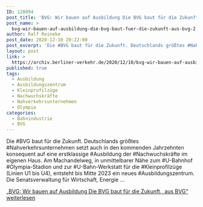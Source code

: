 ```yaml
---
ID: 128094
post_title: 'BVG: Wir bauen auf Ausbildung Die BVG baut für die Zukunft., aus BVG'
post_name: >
  bvg-wir-bauen-auf-ausbildung-die-bvg-baut-fuer-die-zukunft-aus-bvg-2
author: Ralf Reineke
post_date: 2020-12-10 20:22:00
post_excerpt: 'Die #BVG baut für die Zukunft. Deutschlands größtes #Nahverkehrsunternehmen setzt auch in den kommenden Jahrzehnten konsequent auf eine erstklassige #Ausbildung der #Nachwuchskräfte im eigenen Haus. Am Machandelweg, in unmittelbarer Nähe zum #U-Bahnhof...'
layout: post
link: >
  https://archiv.berliner-verkehr.de/2020/12/10/bvg-wir-bauen-auf-ausbildung-die-bvg-baut-fuer-die-zukunft-aus-bvg-2/
published: true
tags:
  - Ausbildung
  - Ausbildungszentrum
  - Kleinprofilzüge
  - Nachwuchskräfte
  - Nahverkehrsunternehmen
  - Olympia
categories:
  - Bahnindustrie
  - BVG
---
```

Die #BVG baut für die Zukunft. Deutschlands größtes #Nahverkehrsunternehmen setzt auch in den kommenden Jahrzehnten konsequent auf eine erstklassige #Ausbildung der #Nachwuchskräfte im eigenen Haus. Am Machandelweg, in unmittelbarer Nähe zum #U-Bahnhof #Olympia-Stadion und zur #U-Bahn-Werkstatt für die #Kleinprofilzüge (Linien U1 bis U4), entsteht bis Mitte 2023 ein neues #Ausbildungszentrum. Die Senatsverwaltung für Wirtschaft, Energie … <p class="link-more"><a href="https://archiv.berliner-verkehr.de/2020/12/07/bvg-wir-bauen-auf-ausbildung-die-bvg-baut-fuer-die-zukunft-aus-bvg/" class="more-link"><span class="screen-reader-text">„BVG: Wir bauen auf Ausbildung Die BVG baut für die Zukunft., aus BVG“</span> weiterlesen</a></p> 